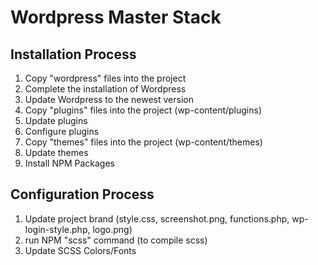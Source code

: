 ﻿
# Wordpress Master Stack


## Installation Process

1. Copy "wordpress" files into the project
2. Complete the installation of Wordpress
3. Update Wordpress to the newest version
4. Copy "plugins" files into the project (wp-content/plugins)
5. Update plugins
6. Configure plugins
7. Copy "themes" files into the project (wp-content/themes)
8. Update themes
9. Install NPM Packages

## Configuration Process

1. Update project brand (style.css, screenshot.png, functions.php, wp-login-style.php, logo.png)
2. run NPM "scss" command (to compile scss)
3. Update SCSS Colors/Fonts
